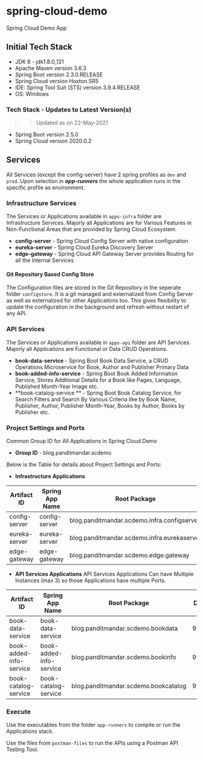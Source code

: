 # spring-cloud-demo
Spring Cloud Demo App


## Initial Tech Stack
 - JDK 8 - jdk1.8.0_121
 - Apache Maven version 3.6.3
 - Spring Boot version 2.3.0.RELEASE
 - Spring Cloud version Hoxton.SR5
 - IDE: Spring Tool Suit (STS) version 3.9.4.RELEASE
 - OS: Windows

### Tech Stack - Updates to Latest Version(s)
>> Updated as on 22-May-2021
 - Spring Boot version 2.5.0
 - Spring Cloud version 2020.0.2



## Services
All Services (except the config-server) have 2 spring profiles as ```dev``` and ```prod```. Upon selection in **_app-runners_** the whole application runs in the specific profile as  environment.

### Infrastructure Services
The Services or Applications available in ```apps-infra``` folder are Infrastructure Services.
Majorly all Applications are for Various Features in Non-Functional Areas that are provided by Spring Cloud Ecosystem.

 - **config-server** - Spring Cloud Config Server with native configuration
 - **eureka-server** - Spring Cloud Eureka Discovery Server
 - **edge-gateway** - Spring Cloud API Gateway Server provides Routing for all the Internal Services


#### Git Repository Based Config Store
The Configuration files are stored in the Git Repository in the seperate folder ```configstore```.
It is a git managed and externalized from Config Server as well as externalized for other Applicaitons too.
This gives flexibility to update the configuration in the background and refresh without restart of any API.


### API Services
The Services or Applications available in ```apps-api``` folder are API Services.
Majorly all Applications are Functional or Data CRUD Operations.

 - **book-data-service** - Spring Boot Book Data Service, a CRUD Operations Microservice for Book, Author and Publisher Primary Data
 - **book-added-info-service** - Spring Boot Book Added Information Service, Stores Additional Details for a Book like Pages, Language, Published Month-Year Image etc.
 - **book-catalog-service ** - Spring Boot Book Catalog Service, for Search Filters and Search By Various Criteria like by Book Name, Publisher, Author, Publisher Month-Year, Books by Author, Books by Publisher etc.
 

### Project Settings and Ports
Common Group ID for All Applications in Spring Cloud Demo

 - **Group ID** - blog.panditmandar.scdemo

Below is the Table for details about Project Settings and Ports:

 - **Infrastructure Applications**

| **Artifact ID** | **Spring App Name** | **Root Package** | **Dev Port** | **Live Port** |
| ---------- | ---------- | ---------- | ---------- | ---------- |
| config-server | config-server | blog.panditmandar.scdemo.infra.configserver | 8888 | 8888 |
| eureka-server | eureka-server | blog.panditmandar.scdemo.infra.eurekaserver | 9761 | 8761 |
| edge-gateway | edge-gateway | blog.panditmandar.scdemo.edge.gateway | 9050 | 8250 |


 - **API Services Applications**
API Services Applications Can have Multiple Instances (max 3) so those Applications have multiple Ports.
 
| **Artifact ID** | **Spring App Name** | **Root Package** | **Dev Port** | **Live Port** |
| ---------- | ---------- | ---------- | ---------- | ---------- |
| book-data-service | book-data-service | blog.panditmandar.scdemo.bookdata | 9081/2/3 | 8281/2/3 |
| book-added-info-service | book-added-info-service | blog.panditmandar.scdemo.bookinfo | 9071/2/3 | 8271/2/3 |
| book-catalog-service | book-catalog-service | blog.panditmandar.scdemo.bookcatalog | 9061/2/3 | 8261/2/3 |


### Execute
Use the executables from the folder ```app-runners``` to compile or run the Applications stack.

Use the files from ```postman-files``` to run the APIs using a Postman API Testing Tool.
